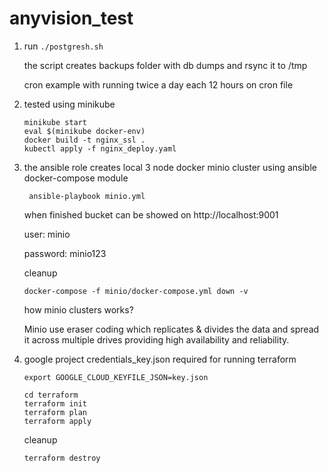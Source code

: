 # anyvision_test

1. run ```./postgresh.sh``` 

   the script creates backups folder with db dumps and rsync it to /tmp
   
   cron example with running twice a day each 12 hours on cron file

2. tested using minikube
   ```
   minikube start
   eval $(minikube docker-env)
   docker build -t nginx_ssl .
   kubectl apply -f nginx_deploy.yaml
   ```

3. the ansible role creates local 3 node docker minio cluster using ansible docker-compose module

   ``` ansible-playbook minio.yml``` 
   
   when finished bucket can be showed on http://localhost:9001 
   
   user: minio
   
   password: minio123
   
   cleanup
   
   ```
   docker-compose -f minio/docker-compose.yml down -v
   ```
   how minio clusters works? 
   
   Minio use eraser coding which replicates & divides the data and spread it across multiple drives providing high availability and        reliability.

4. google project credentials_key.json required for running terraform
   ```
   export GOOGLE_CLOUD_KEYFILE_JSON=key.json
   ```

   ```
   cd terraform
   terraform init 
   terraform plan 
   terraform apply
   ```
 
   cleanup
   ```
   terraform destroy
   ```
